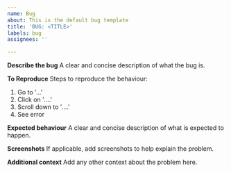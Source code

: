 ```yaml
---
name: Bug
about: This is the default bug template
title: 'BUG: <TITLE>'
labels: bug
assignees: ''

---
```


**Describe the bug**
A clear and concise description of what the bug is.

**To Reproduce**
Steps to reproduce the behaviour:
1. Go to '...'
2. Click on '....'
3. Scroll down to '....'
4. See error

**Expected behaviour**
A clear and concise description of what is expected to happen.

**Screenshots**
If applicable, add screenshots to help explain the problem.

**Additional context**
Add any other context about the problem here.
